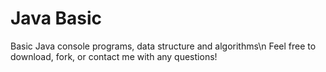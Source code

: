 # Java Basic
Basic Java console programs, data structure and algorithms\n
Feel free to download, fork, or contact me with any questions!
